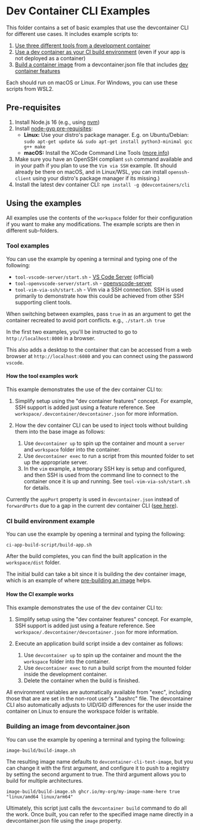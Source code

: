 # Dev Container CLI Examples

This folder contains a set of basic examples that use the devcontainer CLI for different use cases. It includes example scripts to:

1. [Use three different tools from a development container](#tool-examples)
2. [Use a dev container as your CI build environment](#ci-build-environment-example) (even if your app is not deployed as a container)
3. [Build a container image](#building-an-image-from-devcontainerjson) from a devcontainer.json file that includes [dev container features](https://containers.dev/implementors/features/)

Each should run on macOS or Linux. For Windows, you can use these scripts from WSL2.

## Pre-requisites

1. Install Node.js 16 (e.g., using [nvm](https://github.com/nvm-sh/nvm))
2. Install [node-gyp pre-requisites](https://github.com/nodejs/node-gyp):
   - **Linux:** Use your distro's package manager. E.g. on Ubuntu/Debian: `sudo apt-get update && sudo apt-get install python3-minimal gcc g++ make`
   - **macOS:** Install the XCode Command Line Tools ([more info](https://github.com/nodejs/node-gyp/blob/main/README.md#on-macos))
3. Make sure you have an OpenSSH compliant `ssh` command available and in your path if you plan to use the `Vim via SSH` example. (It should already be there on macOS, and in Linux/WSL, you can install `openssh-client` using your distro's package manager if its missing.)
3. Install the latest dev container CLI: `npm install -g @devcontainers/cli`

## Using the examples

All examples use the contents of the `workspace` folder for their configuration if you want to make any modifications. The example scripts are then in different sub-folders. 

### Tool examples

You can use the example by opening a terminal and typing one of the following:

-  `tool-vscode-server/start.sh` - [VS Code Server](https://code.visualstudio.com/docs/remote/vscode-server) (official)
- `tool-openvscode-server/start.sh` - [openvscode-server](https://github.com/gitpod-io/openvscode-server)
- `tool-vim-via-ssh/start.sh` - Vim via a SSH connection. SSH is used primarily to demonstrate how this could be achieved from other SSH supporting client tools.

When switching between examples, pass `true` in as an argument to get the container recreated to avoid port conflicts. e.g., `./start.sh true`

In the first two examples, you'll be instructed to go to `http://localhost:8000` in a browser.

This also adds a desktop to the container that can be accessed from a web browser at `http://localhost:6080` and you can connect using the password `vscode`.

#### How the tool examples work

This example demonstrates the use of the dev container CLI to:

1. Simplify setup using the "dev container features" concept. For example, SSH support is added just using a feature reference. See `workspace/.devcontainer/devcontainer.json` for more information.

2. How the dev container CLI can be used to inject tools without building them into the base image as follows:

    1. Use `devcontainer up` to spin up the container and mount a `server` and `workspace` folder into the container.
    2. Use `devcontainer exec` to run a script from this mounted folder to set up the appropriate server.
    3. In the `vim` example, a temporary SSH key is setup and configured, and then SSH is used from the command line to connect to the container once it is up and running. See `tool-vim-via-ssh/start.sh` for details.

Currently the `appPort` property is used in `devcontainer.json` instead of `forwardPorts` due to a gap in the current dev container CLI ([see here](https://github.com/devcontainers/cli/issues/22)).

### CI build environment example

You can use the example by opening a terminal and typing the following:

```
ci-app-build-script/build-app.sh
```

After the build completes, you can find the built application in the `workspace/dist` folder.

The initial build can take a bit since it is building the dev container image, which is an example of where [pre-building an image](#building-an-image-from-devcontainerjson) helps.

#### How the CI example works

This example demonstrates the use of the dev container CLI to:

1. Simplify setup using the "dev container features" concept. For example, SSH support is added just using a feature reference. See `workspace/.devcontainer/devcontainer.json` for more information.

2. Execute an application build script inside a dev container as follows:

    1. Use `devcontainer up` to spin up the container and mount the the `workspace` folder into the container.
    2. Use `devcontainer exec` to run a build script from the mounted folder inside the development container.
    3. Delete the container when the build is finished.

All environment variables are automatically available from "exec", including those that are are set in the non-root user's ".bashrc" file. The devcontainer CLI also automatically adjusts to UID/GID differences for the user inside the container on Linux to ensure the workspace folder is writable.

### Building an image from devcontainer.json

You can use the example by opening a terminal and typing the following:

```
image-build/build-image.sh
```

The resulting image name defaults to `devcontainer-cli-test-image`,  but you can change it with the first argument, and configure it to push to a registry by setting the second argument to true. The third argument allows you to build for multiple architectures.

```
image-build/build-image.sh ghcr.io/my-org/my-image-name-here true "linux/amd64 linux/arm64"
```

Ultimately, this script just calls the `devcontainer build` command to do all the work. Once built, you can refer to the specified image name directly in a devcontainer.json file using the `image` property.